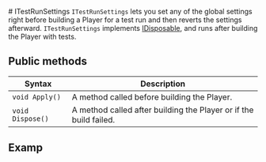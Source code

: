                                                                                                                                                                                                                                                                                                                                                                                                                                                                                                                                 # ITestRunSettings
`ITestRunSettings` lets you set any of the global settings right before building a Player for a test run and then reverts the settings afterward.
`ITestRunSettings` implements [IDisposable](https://docs.microsoft.com/en-us/dotnet/api/system.idisposable), and runs after building the Player with tests.

## Public methods

| Syntax           | Description                                                  |
| ---------------- | ------------------------------------------------------------ |
| `void Apply()`   | A method called before building the Player.                  |
| `void Dispose()` | A method called after building the Player or if the build failed. |

## Examp